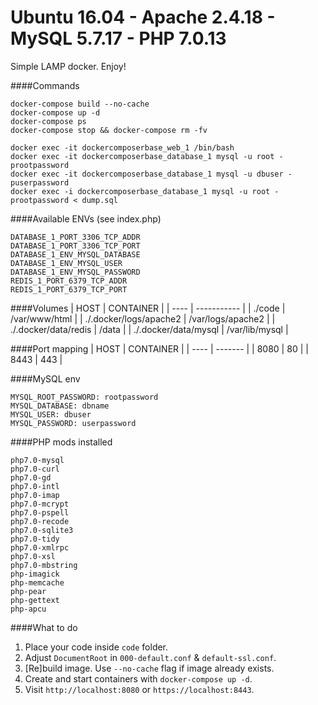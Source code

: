 # Ubuntu 16.04 - Apache 2.4.18 - MySQL 5.7.17 - PHP 7.0.13 

Simple LAMP docker. Enjoy!

####Commands

    docker-compose build --no-cache
    docker-compose up -d
    docker-compose ps
    docker-compose stop && docker-compose rm -fv
    
    docker exec -it dockercomposerbase_web_1 /bin/bash
	docker exec -it dockercomposerbase_database_1 mysql -u root -prootpassword
	docker exec -it dockercomposerbase_database_1 mysql -u dbuser -puserpassword
	docker exec -i dockercomposerbase_database_1 mysql -u root -prootpassword < dump.sql
	
####Available ENVs (see index.php)

    DATABASE_1_PORT_3306_TCP_ADDR
    DATABASE_1_PORT_3306_TCP_PORT
    DATABASE_1_ENV_MYSQL_DATABASE
    DATABASE_1_ENV_MYSQL_USER
    DATABASE_1_ENV_MYSQL_PASSWORD
    REDIS_1_PORT_6379_TCP_ADDR
    REDIS_1_PORT_6379_TCP_PORT

####Volumes
| HOST | CONTAINER |
| ---- | ----------- |
| ./code | /var/www/html |
| ./.docker/logs/apache2 | /var/logs/apache2 |
| ./.docker/data/redis | /data  |
| ./.docker/data/mysql | /var/lib/mysql |

####Port mapping
| HOST | CONTAINER |
| ---- | ------- |
| 8080 | 80 |
| 8443 | 443 |

####MySQL env

    MYSQL_ROOT_PASSWORD: rootpassword
    MYSQL_DATABASE: dbname
    MYSQL_USER: dbuser
    MYSQL_PASSWORD: userpassword

####PHP mods installed

    php7.0-mysql 
    php7.0-curl 
    php7.0-gd 
    php7.0-intl 
    php7.0-imap 
    php7.0-mcrypt 
    php7.0-pspell 
    php7.0-recode 
    php7.0-sqlite3 
    php7.0-tidy 
    php7.0-xmlrpc 
    php7.0-xsl 
    php7.0-mbstring 
    php-imagick 
    php-memcache 
    php-pear 
    php-gettext 
    php-apcu 

####What to do
 1. Place your code inside `code` folder.
 2. Adjust `DocumentRoot` in `000-default.conf` & `default-ssl.conf`.
 3. [Re]build image. Use `--no-cache` flag if image already exists.
 4. Create and start containers with `docker-compose up -d`.
 5. Visit `http://localhost:8080` or `https://localhost:8443`.
